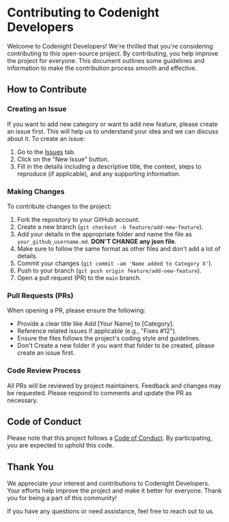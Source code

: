 # Contributing to Codenight Developers

Welcome to Codenight Developers! We're thrilled that you're considering contributing to this open-source project. By contributing, you help improve the project for everyone. This document outlines some guidelines and information to make the contribution process smooth and effective.

## How to Contribute

### Creating an Issue

If you want to add new category or want to add new feature, please create an issue first. This will help us to understand your idea and we can discuss about it. To create an issue:

1. Go to the [Issues](https://github.com/chapimenge3/codenight-developers/issues) tab.
2. Click on the "New Issue" button.
3. Fill in the details including a descriptive title, the context, steps to reproduce (if applicable), and any supporting information.

### Making Changes

To contribute changes to the project:

1. Fork the repository to your GitHub account.
2. Create a new branch (`git checkout -b feature/add-new-feature`).
3. Add your details in the appropriate folder and name the file as `your_github_username.md`. **DON'T CHANGE any json file**.
4. Make sure to follow the same format as other files and don't add a lot of details.
5. Commit your changes (`git commit -am 'Name added to Category X'`).
6. Push to your branch (`git push origin feature/add-new-feature`).
7. Open a pull request (PR) to the `main` branch.

### Pull Requests (PRs)

When opening a PR, please ensure the following:

- Provide a clear title like Add [Your Name] to [Category].
- Reference related issues if applicable (e.g., "Fixes #12").
- Ensure the files follows the project's coding style and guidelines.
- Don't Create a new folder if you want that folder to be created, please create an issue first.

### Code Review Process

All PRs will be reviewed by project maintainers. Feedback and changes may be requested. Please respond to comments and update the PR as necessary.

## Code of Conduct

Please note that this project follows a [Code of Conduct](CODE_OF_CONDUCT.md). By participating, you are expected to uphold this code.

## Thank You

We appreciate your interest and contributions to Codenight Developers. Your efforts help improve the project and make it better for everyone. Thank you for being a part of this community!

If you have any questions or need assistance, feel free to reach out to us.
